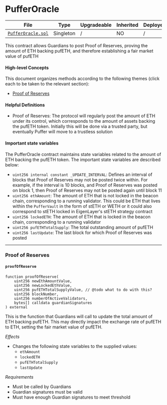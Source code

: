 # PufferOracle

| File | Type | Upgradeable | Inherited | Deployed |
| -------- | -------- | -------- | -------- | -------- |
| [`PufferOracle.sol`](../src/PufferOracle.sol) | Singleton | / | NO | / |

This contract allows Guardians to post Proof of Reserves, proving the amount of ETH backing pufETH, and therefore establishing a fair market value of pufETH

#### High-level Concepts

This document organizes methods according to the following themes (click each to be taken to the relevant section):
* [Proof of Reserves](#proof-of-reserves)

#### Helpful Definitions

* Proof of Reserves: The protocol will regularly post the amount of ETH under its control, which corresponds to the amount of assets backing the pufETH token. Initially this will be done via a trusted party, but eventually Puffer will move to a trustless solution

#### Important state variables

The PufferOracle contract maintains state variables related to the amount of ETH backing the pufETH token. The important state variables are described below:

* `uint256 internal constant _UPDATE_INTERVAL`: Defines an interval of blocks that Proof of Reserves may not be posted twice within. For example, if the interval is 10 blocks, and Proof of Reserves was posted on block 1, then Proof of Reserves may not be posted again until block 11
* `uint256 ethAmount`: The amount of ETH that is not locked in the beacon chain, corresponding to a running validator. This could be ETH that lives within the `PufferVault` in the form of stETH or WETH or it could also correspond to stETH locked in EigenLayer's stETH strategy contract
* `uint256 lockedETH`: The amount of ETH that is locked in the beacon chain, corresponding to a running validator
* `uint256 pufETHTotalSupply`: The total outstanding amount of pufETH
* `uint256 lastUpdate`: The last block for which Proof of Reserves was posted

---

### Proof of Reserves

#### `proofOfReserve`

```solidity
function proofOfReserve(
    uint256 newEthAmountValue,
    uint256 newLockedEthValue,
    uint256 pufETHTotalSupplyValue, // @todo what to do with this?
    uint256 blockNumber,
    uint256 numberOfActiveValidators,
    bytes[] calldata guardianSignatures
) external
```

This is the function that Guardians will call to update the total amount of ETH backing pufETH. This may directly impact the exchange rate of pufETH to ETH, setting the fair market value of pufETH.

*Effects*
* Changes the following state variables to the supplied values:
    * `ethAmount`
    * `lockedETH`
    * `pufETHTotalSupply`
    * `lastUpdate`

*Requirements*
* Must be called by Guardians
* Guardian signatures must be valid
* Must have enough Guardian signatures to meet threshold